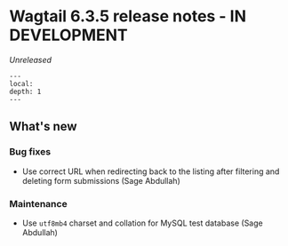 # Wagtail 6.3.5 release notes - IN DEVELOPMENT

_Unreleased_

```{contents}
---
local:
depth: 1
---
```

## What's new

### Bug fixes

 * Use correct URL when redirecting back to the listing after filtering and deleting form submissions (Sage Abdullah)

### Maintenance

 * Use `utf8mb4` charset and collation for MySQL test database (Sage Abdullah)
